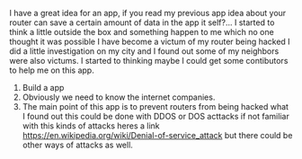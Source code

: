  I have a great idea for an app, if you read my previous app idea about your router can save a certain amount of data in the app it self?... I started to think a little outside the box and something happen to me which no one thought it was possible I have become a victum of my router being hacked I did a little investigation on my city and I found out some of my neighbors were also victums. I started to thinking maybe I could get some contibutors to help me on this app.
 
 1) Build a app
 2) Obviously we need to know the internet companies.
 3) The main point of this app is to prevent routers from being hacked what I found out this could 
    be done with DDOS or DOS acttacks if not familiar with this kinds of attacks heres a link    
    https://en.wikipedia.org/wiki/Denial-of-service_attack but there could be other ways of attacks as well.
    
    
    
